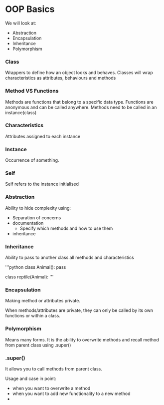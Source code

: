 # OOP Basics

We will look at:
- Abstraction
- Encapsulation
- Inheritance
- Polymorphism

### Class
Wrappers to define how an object looks and behaves.
Classes will wrap characteristics as attributes, behaviours and methods

### Method VS Functions
Methods are functions that belong to a specific data type.
Functions are anonymous and can be called anywhere.
Methods need to be called in an instance(class)

### Characteristics
Attributes assigned to each instance

### Instance
Occurrence of something.

### Self
Self refers to the instance initialised

### Abstraction
Ability to hide complexity using:
- Separation of concerns
- documentation
    - Specify which methods and how to use them
- inheritance

### Inheritance
Ability to pass to another class all methods and characteristics

'''python
class Animal():
    pass
    
class reptile(Animal):
'''

### Encapsulation
Making method or attributes private.

When methods/attributes are private, they can only be called by its own functions or within a class.

### Polymorphism
Means many forms.
It is the ability to overwrite methods and recall method from parent class using .super()

### .super()
It allows you to call methods from parent class.

Usage and case in point:
- when you want to overwrite a method
- when you want to add new functionality to a new method
- 